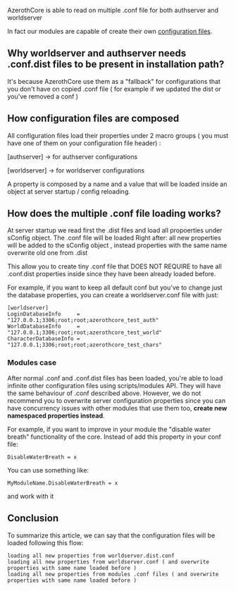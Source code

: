 AzerothCore is able to read on multiple .conf file for both authserver and worldserver

In fact our modules are capable of create their own [configuration files](Create-a-Module#create-a-custom-configuration-file).

## Why worldserver and authserver needs .conf.dist files to be present in installation path?

It's because AzerothCore use them as a "fallback" for configurations that you don't have on copied .conf file ( for example if we updated the dist or you've removed a conf )

## How configuration files are composed

All configuration files load their properties under 2 macro groups ( you must have one of them on your configuration file header) :

[authserver] -> for authserver configurations

[worldserver] -> for worldserver configurations

A property is composed by a name and a value that will be loaded inside an object at server startup / config reloading.

## How does the multiple .conf file loading works?

At server startup we read first the .dist files and load all propoerties under sConfig object. The .conf file will be loaded Right after: all new properties will be added to the sConfig object , instead properties with the same name overwrite old one from .dist 

This allow you to create tiny .conf file that DOES NOT REQUIRE to have all .conf.dist properties inside since they have been already loaded before.

For example, if you want to keep all default conf but you've to change just the database properties, you can create a worldserver.conf file with just:

```
[worldserver]
LoginDatabaseInfo     = "127.0.0.1;3306;root;root;azerothcore_test_auth"
WorldDatabaseInfo     = "127.0.0.1;3306;root;root;azerothcore_test_world"
CharacterDatabaseInfo = "127.0.0.1;3306;root;root;azerothcore_test_chars"
```

### Modules case

After normal .conf and .conf.dist files has been loaded, you're able to load infinite other configuration files using scripts/modules API. They will have the same behaviour of .conf described above. However, we do not recommend you to overwrite server configuration properties since you can have concurrency issues with other modules that use them too, **create new namespaced properties instead**.

For example, if you want to improve in your module the "disable water breath" functionality of the core. Instead of add this property in your conf file:

`DisableWaterBreath = x`

You can use something like:

`MyModuleName.DisableWaterBreath = x`

and work with it


## Conclusion

To summarize this article, we can say that the configuration files will be loaded following this flow:


```
loading all new properties from worldserver.dist.conf
loading all new properties from worldserver.conf ( and overwrite properties with same name loaded before )
loading all new properties from modules .conf files ( and overwrite properties with same name loaded before )
```

